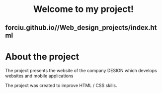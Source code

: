 <h1 align="center">Welcome to my project!</h1>
<h2> forciu.github.io//Web_design_projects/index.html </h2>

# About the project
The project presents the website of the company DESIGN which develops websites and mobile applications

The project was created to improve HTML / CSS skills.
